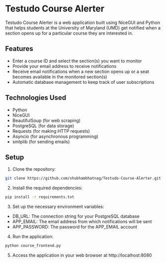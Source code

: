 # Testudo Course Alerter

Testudo Course Alerter is a web application built using NiceGUI and Python that helps students at the University of Maryland (UMD) get notified when a section opens up for a particular course they are interested in.

## Features

- Enter a course ID and select the section(s) you want to monitor
- Provide your email address to receive notifications
- Receive email notifications when a new section opens up or a seat becomes available in the monitored section(s)
- Automatic database management to keep track of user subscriptions

## Technologies Used

- Python
- NiceGUI
- BeautifulSoup (for web scraping)
- PostgreSQL (for data storage)
- Requests (for making HTTP requests)
- Asyncio (for asynchronous programming)
- smtplib (for sending emails)

## Setup

1. Clone the repository:

```bash
git clone https://github.com/shubhambhatnag/Testudo-Course-Alerter.git
```

2. Install the required dependencies:
```bash
pip install -r requirements.txt
```
3. Set up the necessary environment variables:

- DB_URL: The connection string for your PostgreSQL database
- APP_EMAIL: The email address from which notifications will be sent
- APP_PASSWORD: The password for the APP_EMAIL account

4. Run the application:
 ```bash
python course_frontend.py
```
5. Access the application in your web browser at http://localhost:8080



